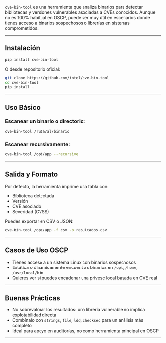 `cve-bin-tool` es una herramienta que analiza binarios para detectar bibliotecas y versiones vulnerables asociadas a CVEs conocidos. Aunque no es 100% habitual en OSCP, puede ser muy útil en escenarios donde tienes acceso a binarios sospechosos o librerías en sistemas comprometidos.

---

## Instalación

```bash
pip install cve-bin-tool
```

O desde repositorio oficial:
```bash
git clone https://github.com/intel/cve-bin-tool
cd cve-bin-tool
pip install .
```

---

## Uso Básico

### Escanear un binario o directorio:
```bash
cve-bin-tool /ruta/al/binario
```

### Escanear recursivamente:
```bash
cve-bin-tool /opt/app --recursive
```

---

## Salida y Formato

Por defecto, la herramienta imprime una tabla con:
- Biblioteca detectada
- Versión
- CVE asociado
- Severidad (CVSS)

Puedes exportar en CSV o JSON:
```bash
cve-bin-tool /opt/app -f csv -o resultados.csv
```

---

## Casos de Uso OSCP

- Tienes acceso a un sistema Linux con binarios sospechosos
- Estática o dinámicamente encuentras binarios en `/opt`, `/home`, `/usr/local/bin`
- Quieres ver si puedes encadenar una privesc local basada en CVE real

---

## Buenas Prácticas

- No sobrevalorar los resultados: una librería vulnerable no implica explotabilidad directa
- Combínalo con `strings`, `file`, `ldd`, `checksec` para un análisis más completo
- Ideal para apoyo en auditorías, no como herramienta principal en OSCP

---
